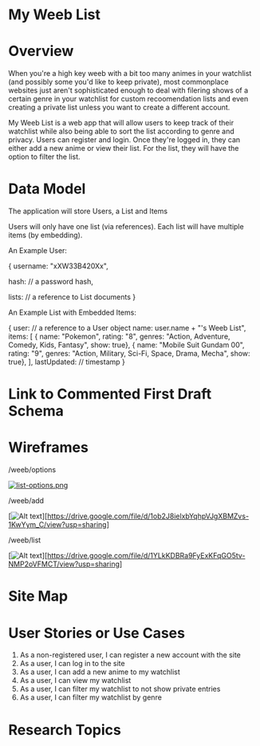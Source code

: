 # My Weeb List

# Overview

When you're a high key weeb with a bit too many animes in your watchlist (and possibly some you'd like to keep private), most commonplace websites just aren't sophisticated enough to deal with filering shows of a certain genre in your watchlist for custom recoomendation lists and even creating a private list unless you want to create a different account.   

My Weeb List is a web app that will allow users to keep track of their watchlist while also being able to sort the list according to genre and privacy. Users can register and login. Once they're logged in, they can either add a new anime or view their list. For the list, they will have the option to filter the list.

# Data Model

The application will store Users, a List and Items

Users will only have one list (via references).
Each list will have multiple items (by embedding).

An Example User:

{
  username: "xXW33B420Xx",

  hash: // a password hash,
  
  lists: // a reference to List documents
}

An Example List with Embedded Items: 

{
  user: // a reference to a User object
  name: user.name + "'s Weeb List",
  items: [
    { name: "Pokemon", rating: "8", genres: "Action, Adventure, Comedy, Kids, Fantasy", show: true},
    { name: "Mobile Suit Gundam 00", rating: "9", genres: "Action, Military, Sci-Fi, Space, Drama, Mecha", show: true},
  ],
  lastUpdated: // timestamp
}

# Link to Commented First Draft Schema

# Wireframes

/weeb/options

[![list-options.png](https://i.postimg.cc/Y9jyQSTh/list-options.png)](https://postimg.cc/JDVqLRrL)

/weeb/add

[![Alt text](/path/to/img.jpg?raw=true)][https://drive.google.com/file/d/1ob2J8ielxbYqhpVJgXBMZvs-1KwYym_C/view?usp=sharing]

/weeb/list

[![Alt text](/path/to/img.jpg?raw=true)][https://drive.google.com/file/d/1YLkKDBRa9FyExKFqGO5tv-NMP2oVFMCT/view?usp=sharing]

# Site Map

# User Stories or Use Cases

1. As a non-registered user, I can register a new account with the site
2. As a user, I can log in to the site
3. As a user, I can add a new anime to my watchlist
4. As a user, I can view my watchlist
5. As a user, I can filter my watchlist to not show private entries
6. As a user, I can filter my watchlist by genre

# Research Topics
